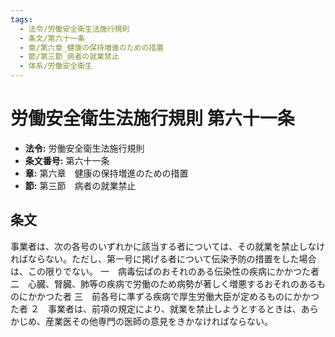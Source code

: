 ```yaml
---
tags:
  - 法令/労働安全衛生法施行規則
  - 条文/第六十一条
  - 章/第六章_健康の保持増進のための措置
  - 節/第三節_病者の就業禁止
  - 体系/労働安全衛生
---
```

# 労働安全衛生法施行規則 第六十一条

- **法令:** 労働安全衛生法施行規則
- **条文番号:** 第六十一条
- **章:** 第六章　健康の保持増進のための措置
- **節:** 第三節　病者の就業禁止

## 条文
事業者は、次の各号のいずれかに該当する者については、その就業を禁止しなければならない。ただし、第一号に掲げる者について伝染予防の措置をした場合は、この限りでない。
一　病毒伝ぱのおそれのある伝染性の疾病にかかつた者
二　心臓、腎臓、肺等の疾病で労働のため病勢が著しく増悪するおそれのあるものにかかつた者
三　前各号に準ずる疾病で厚生労働大臣が定めるものにかかつた者
２　事業者は、前項の規定により、就業を禁止しようとするときは、あらかじめ、産業医その他専門の医師の意見をきかなければならない。

